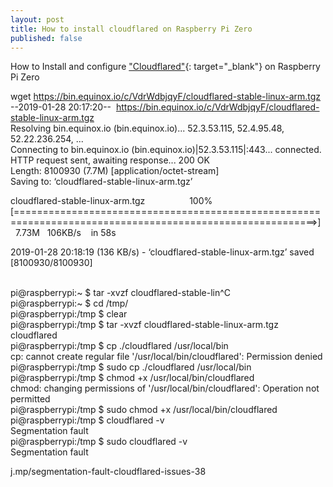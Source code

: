 ```yaml
---
layout: post
title: How to install cloudflared on Raspberry Pi Zero
published: false
---
```


How to Install and configure ["Cloudflared"](j.mp/dns-over-https){: target="_blank"} on Raspberry Pi Zero

wget https://bin.equinox.io/c/VdrWdbjqyF/cloudflared-stable-linux-arm.tgz<br>--2019-01-28 20:17:20-- &nbsp;https://bin.equinox.io/c/VdrWdbjqyF/cloudflared-stable-linux-arm.tgz<br>Resolving bin.equinox.io (bin.equinox.io)... 52.3.53.115, 52.4.95.48, 52.22.236.254, ...<br>Connecting to bin.equinox.io (bin.equinox.io)|52.3.53.115|:443... connected.<br>HTTP request sent, awaiting response... 200 OK<br>Length: 8100930 (7.7M) [application/octet-stream]<br>Saving to: ‘cloudflared-stable-linux-arm.tgz’

cloudflared-stable-linux-arm.tgz &nbsp; &nbsp; &nbsp; &nbsp; &nbsp; &nbsp; &nbsp; &nbsp; &nbsp;100%[==========================================================================================================&gt;] &nbsp; 7.73M &nbsp; 106KB/s &nbsp; &nbsp;in 58s

2019-01-28 20:18:19 (136 KB/s) - ‘cloudflared-stable-linux-arm.tgz’ saved [8100930/8100930]<br>&nbsp;

pi@raspberrypi:~ $ tar -xvzf cloudflared-stable-lin^C<br>pi@raspberrypi:~ $ cd /tmp/<br>pi@raspberrypi:/tmp $ clear<br>pi@raspberrypi:/tmp $ tar -xvzf cloudflared-stable-linux-arm.tgz<br>cloudflared<br>pi@raspberrypi:/tmp $ cp ./cloudflared /usr/local/bin<br>cp: cannot create regular file '/usr/local/bin/cloudflared': Permission denied<br>pi@raspberrypi:/tmp $ sudo cp ./cloudflared /usr/local/bin<br>pi@raspberrypi:/tmp $ chmod +x /usr/local/bin/cloudflared<br>chmod: changing permissions of '/usr/local/bin/cloudflared': Operation not permitted<br>pi@raspberrypi:/tmp $ sudo chmod +x /usr/local/bin/cloudflared<br>pi@raspberrypi:/tmp $ cloudflared -v<br>Segmentation fault<br>pi@raspberrypi:/tmp $ sudo cloudflared -v<br>Segmentation fault

j.mp/segmentation-fault-cloudflared-issues-38

&nbsp;

&nbsp;